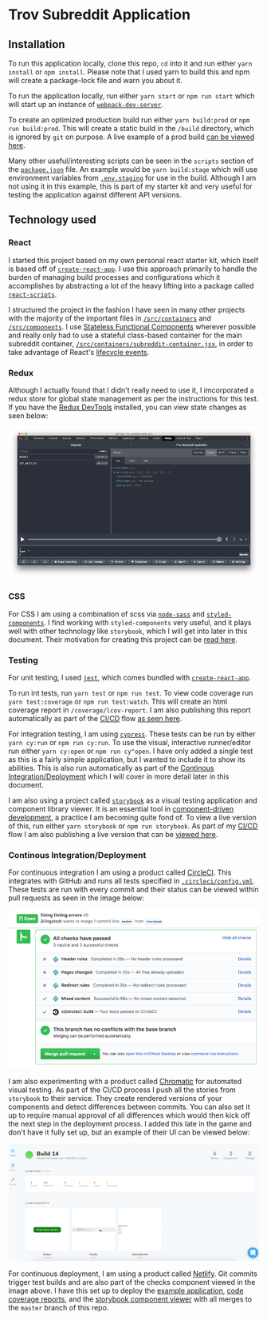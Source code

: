 # Trov Subreddit Application

## Installation
To run this application locally, clone this repo, `cd` into it and run either `yarn install` or `npm install`. Please note that I used yarn to build this and npm will create a package-lock file and warn you about it.

To run the application locally, run either `yarn start` or `npm run start` which will start up an instance of [`webpack-dev-server`](https://github.com/webpack/webpack-dev-server).

To create an optimized production build run either `yarn build:prod` or `npm run build:prod`. This will create a static build in the `/build` directory, which is ignored by `git` on purpose. A live example of a prod build [can be viewed here](https://trov-subreddit.netlify.com/).

Many other useful/interesting scripts can be seen in the `scripts` section of the [`package.json`](package.json#L5) file. An example would be `yarn build:stage` which will use environment variables from [`.env.staging`](.env.staging) for use in the build. Although I am not using it in this example, this is part of my starter kit and very useful for testing the application against different API versions.

## Technology used

### React
I started this project based on my own personal react starter kit, which itself is based off of [`create-react-app`](https://github.com/facebook/create-react-app). I use this approach primarily to handle the burden of managing build processes and configurations which it accomplishes by abstracting a lot of the heavy lifting into a package called [`react-scripts`](https://www.npmjs.com/package/react-scripts).

I structured the project in the fashion I have seen in many other projects with the majority of the important files in [`/src/containers`](/src/containers) and  [`/src/components`](/src/components). I use [Stateless Functional Components](https://reactjs.org/docs/components-and-props.html) wherever possible and really only had to use a stateful class-based container for the main subreddit container, [`/src/containers/subreddit-container.jsx`](/src/containers/subreddit-container.jsx), in order to take advantage of React's [lifecycle events](https://reactjs.org/docs/state-and-lifecycle.html).

### Redux
Although I actually found that I didn't really need to use it, I imcorporated a redux store for global state management as per the instructions for this test. If you have the [Redux DevTools](https://chrome.google.com/webstore/detail/redux-devtools/lmhkpmbekcpmknklioeibfkpmmfibljd?hl=en) installed, you can view state changes as seen below:

![redux-devtools](doc-images/redux-devtools.png)

### CSS
For CSS I am using a combination of scss via [`node-sass`](https://github.com/sass/node-sass) and [`styled-components`](https://www.styled-components.com/). I find working with `styled-components` very useful, and it plays well with other technology like `storybook`, which I will get into later in this document. Their motivation for creating this project can be [read here](https://www.styled-components.com/docs/basics#motivation).

### Testing
For unit testing, I used [`jest`](https://jestjs.io/), which comes bundled with [`create-react-app`](https://github.com/facebook/create-react-app).

To run int tests, run `yarn test` or `npm run test`. To view code coverage run `yarn test:coverage` or `npm run test:watch`. This will create an html coverage report in `/coverage/lcov-report`. I am also publishing this report automatically as part of the [CI/CD](#continous-integrationdeployment) flow [as seen here](https://trov-reddit-code-coverage.netlify.com/).

For integration testing, I am using [`cypress`](https://www.cypress.io/). These tests can be run by either `yarn cy:run` or `npm run cy:run`. To use the visual, interactive runner/editor run either `yarn cy:open` or `npm run cy"open`. I have only added a single test as this is a fairly simple application, but I wanted to include it to show its abilities. This is also run automatically as part of the [Continous Integration/Deployment](#continous-integrationdeployment) which I will cover in more detail later in this document.

I am also using a project called [`storybook`](https://storybook.js.org/) as a visual testing application and component library viewer. It is an essential tool in [component-driven development](https://blog.hichroma.com/component-driven-development-ce1109d56c8e), a practice I am becoming quite fond of. To view a live version of this, run either `yarn storybook` or `npm run storybook`. As part of my [CI/CD](#continous-integrationdeployment) flow I am also publishing a live version that can be [viewed here](https://trov-subreddit-storybook.netlify.com).

### Continous Integration/Deployment
For continuous integration I am using a product called [CircleCI](https://circleci.com/). This integrates with GitHub and runs all tests specified in [`.circleci/config.yml`](.circleci/config.yml). These tests are run with every commit and their status can be viewed within pull requests as seen in the image below:

![github-integration](doc-images/github-integration.png)

I am also experimenting with a product called [Chromatic](https://www.chromaticqa.com) for automated visual testing. As part of the CI/CD process I push all the stories from `storybook` to their service. They create rendered versions of your components and detect differences between commits. You can also set it up to require manual approval of all differences which would then kick off the next step in the deployment process. I added this late in the game and don't have it fully set up, but an example of their UI can be viewed below:

![chromatic](doc-images/chromatic.png)

For continuous deployment, I am using a product called [Netlify](https://www.netlify.com/). Git commits trigger test builds and are also part of the checks component viewed in the image above. I have this set up to deploy the [example application](https://trov-subreddit.netlify.com/), [code coverage reports](https://trov-reddit-code-coverage.netlify.com/), and the [storybook component viewer](https://trov-subreddit-storybook.netlify.com) with all merges to the `master` branch of this repo.

<!-- ![netlify](doc-images/netlify.png) -->